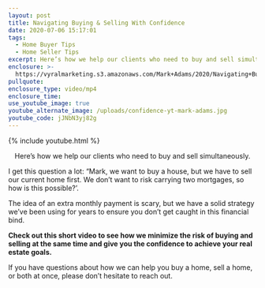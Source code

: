 ```yaml
---
layout: post
title: Navigating Buying & Selling With Confidence
date: 2020-07-06 15:17:01
tags:
  - Home Buyer Tips
  - Home Seller Tips
excerpt: Here’s how we help our clients who need to buy and sell simultaneously.
enclosure: >-
  https://vyralmarketing.s3.amazonaws.com/Mark+Adams/2020/Navigating+Buying+%26+Selling+With+Confidence.mp4
pullquote:
enclosure_type: video/mp4
enclosure_time:
use_youtube_image: true
youtube_alternate_image: /uploads/confidence-yt-mark-adams.jpg
youtube_code: jJNbN3yj82g
---
```


{% include youtube.html %}

<p style="text-align:center">Here’s how we help our clients who need to buy and sell simultaneously.</p>

I get this question a lot: “Mark, we want to buy a house, but we have to sell our current home first. We don’t want to risk carrying two mortgages, so how is this possible?’.

The idea of an extra monthly payment is scary, but we have a solid strategy we’ve been using for years to ensure you don’t get caught in this financial bind.&nbsp;

**Check out this short video to see how we minimize the risk of buying and selling at the same time and give you the confidence to achieve your real estate goals.&nbsp;**

If you have questions about how we can help you buy a home, sell a home, or both at once, please don’t hesitate to reach out.